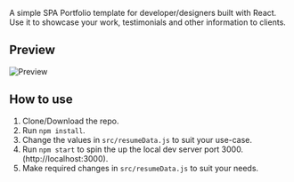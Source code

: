 A simple SPA Portfolio template for developer/designers built with React. Use it to showcase your work, testimonials and other information to clients.

## Preview
![Preview](http://prntscr.com/mp6zdd)

## How to use
1. Clone/Download the repo.
2. Run  ``` npm install ```.
3. Change the values in ```src/resumeData.js``` to suit your use-case.
4. Run ```npm start``` to spin the up the local dev server port 3000.(http://localhost:3000).
5. Make required changes in ```src/resumeData.js``` to suit your needs.


